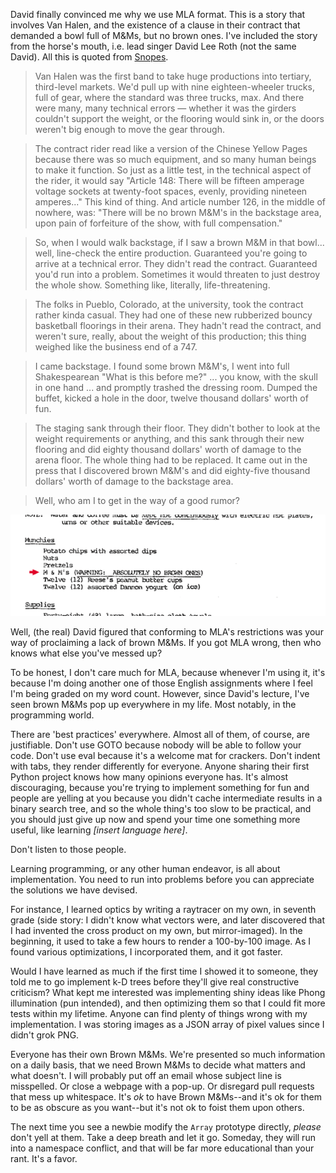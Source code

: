 David finally convinced me why we use MLA format. This is a story that involves
Van Halen, and the existence of a clause in their contract that demanded a bowl
full of M&Ms, but no brown ones. I've included the story from the horse's
mouth, i.e. lead singer David Lee Roth (not the same David). All this is quoted
from [Snopes](http://www.snopes.com/music/artists/vanhalen.asp).

> Van Halen was the first band to take huge productions into tertiary,
> third-level markets. We'd pull up with nine eighteen-wheeler trucks, full of
> gear, where the standard was three trucks, max. And there were many, many
> technical errors — whether it was the girders couldn't support the weight, or
> the flooring would sink in, or the doors weren't big enough to move the gear
> through. 

> The contract rider read like a version of the Chinese Yellow Pages because
> there was so much equipment, and so many human beings to make it function. So
> just as a little test, in the technical aspect of the rider, it would say
> "Article 148: There will be fifteen amperage voltage sockets at twenty-foot
> spaces, evenly, providing nineteen amperes..." This kind of thing. And
> article number 126, in the middle of nowhere, was: "There will be no brown
> M&M's in the backstage area, upon pain of forfeiture of the show, with full
> compensation." 

> So, when I would walk backstage, if I saw a brown M&M in that bowl... well,
> line-check the entire production. Guaranteed you're going to arrive at a
> technical error. They didn't read the contract. Guaranteed you'd run into a
> problem. Sometimes it would threaten to just destroy the whole show.
> Something like, literally, life-threatening.

> The folks in Pueblo, Colorado, at the university, took the contract rather
> kinda casual. They had one of these new rubberized bouncy basketball
> floorings in their arena. They hadn't read the contract, and weren't sure,
> really, about the weight of this production; this thing weighed like the
> business end of a 747. 

> I came backstage. I found some brown M&M's, I went into full Shakespearean
> "What is this before me?" ... you know, with the skull in one hand ... and
> promptly trashed the dressing room. Dumped the buffet, kicked a hole in the
> door, twelve thousand dollars' worth of fun. 

> The staging sank through their floor. They didn't bother to look at the
> weight requirements or anything, and this sank through their new flooring and
> did eighty thousand dollars' worth of damage to the arena floor. The whole
> thing had to be replaced. It came out in the press that I discovered brown
> M&M's and did eighty-five thousand dollars' worth of damage to the backstage
> area. 

> Well, who am I to get in the way of a good rumor?


![The clause](static/brownmnm.gif)

Well, (the real) David figured that conforming to MLA's restrictions was your
way of proclaiming a lack of brown M&Ms. If you got MLA wrong, then who knows
what else you've messed up?

To be honest, I don't care much for MLA, because whenever I'm using it, it's
because I'm doing another one of those English assignments where I feel I'm
being graded on my word count. However, since David's lecture, I've seen brown
M&Ms pop up everywhere in my life. Most notably, in the programming world.

There are 'best practices' everywhere. Almost all of them, of course, are
justifiable. Don't use GOTO because nobody will be able to follow your code.
Don't use eval because it's a welcome mat for crackers. Don't indent with tabs,
they render differently for everyone. Anyone sharing their first Python project
knows how many opinions everyone has. It's almost discouraging, because you're
trying to implement something for fun and people are yelling at you because you
didn't cache intermediate results in a binary search tree, and so the whole
thing's too slow to be practical, and you should just give up now and spend
your time one something more useful, like learning *[insert language here]*.

Don't listen to those people.

Learning programming, or any other human endeavor, is all about implementation.
You need to run into problems before you can appreciate the solutions we have
devised.

For instance, I learned optics by writing a raytracer on my own, in seventh
grade (side story: I didn't know what vectors were, and later discovered that I
had invented the cross product on my own, but mirror-imaged). In the beginning,
it used to take a few hours to render a 100-by-100 image. As I found various
optimizations, I incorporated them, and it got faster.

Would I have learned as much if the first time I showed it to someone, they
told me to go implement k-D trees before they'll give real constructive
criticism? What kept me interested was implementing shiny ideas like Phong
illumination (pun intended), and then optimizing them so that I could fit more
tests within my lifetime. Anyone can find plenty of things wrong with my
implementation. I was storing images as a JSON array of pixel values since I
didn't grok PNG.

Everyone has their own Brown M&Ms. We're presented so much information on a
daily basis, that we need Brown M&Ms to decide what matters and what doesn't. I
will probably put off an email whose subject line is misspelled. Or close a
webpage with a pop-up. Or disregard pull requests that mess up whitespace. It's
*ok* to have Brown M&Ms--and it's ok for them to be as obscure as you want--but
it's not ok to foist them upon others.

The next time you see a newbie modify the `Array` prototype directly, *please*
don't yell at them. Take a deep breath and let it go. Someday, they will run
into a namespace conflict, and that will be far more educational than your
rant. It's a favor.
